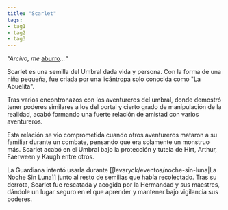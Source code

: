 ```yaml
---
title: "Scarlet" 
tags: 
- tag1 
- tag2
- tag3
---
```


_“Arcivo, me_ [aburro](https://www.legendkeeper.com/app/ckvil5g57t6310808rct5ktxd/clbw8n4p700060288rpv7gd0e/)_…“_

Scarlet es una semilla del Umbral dada vida y persona. Con la forma de una niña pequeña, fue criada por una licántropa solo conocida como "La Abuelita".

Tras varios encontronazos con los aventureros del umbral, donde demostró tener poderes similares a los del portal y cierto grado de manipulación de la realidad, acabó formando una fuerte relación de amistad con varios aventureros.

Esta relación se vio comprometida cuando otros aventureros mataron a su familiar durante un combate, pensando que era solamente un monstruo más. Scarlet acabó en el Umbral bajo la protección y tutela de Hirt, Arthur, Faerween y Kaugh entre otros.

La Guardiana intentó usarla durante [[levaryck/eventos/noche-sin-luna|La Noche Sin Luna]] junto al resto de semillas que había recolectado. Tras su derrota, Scarlet fue rescatada y acogida por la Hermandad y sus maestres, dándole un lugar seguro en el que aprender y mantener bajo vigilancia sus poderes.
